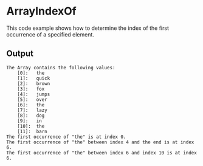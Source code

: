 # ArrayIndexOf

This code example shows how to determine the index of the first occurrence of a specified element.

## Output

```
The Array contains the following values:
    [0]:   the
    [1]:   quick
    [2]:   brown
    [3]:   fox
    [4]:   jumps
    [5]:   over
    [6]:   the
    [7]:   lazy
    [8]:   dog
    [9]:   in
    [10]:  the
    [11]:  barn
The first occurrence of "the" is at index 0.
The first occurrence of "the" between index 4 and the end is at index 6.
The first occurrence of "the" between index 6 and index 10 is at index 6.
```
